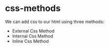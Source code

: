 # css-methods <br />
We can add css to our html using three methods: <br />
- External Css Method <br />
- Internal Css Method <br />
- Inline Css Method <br />